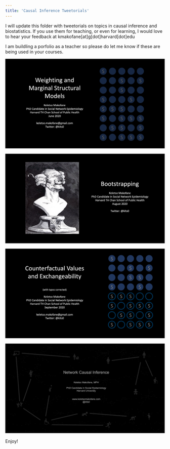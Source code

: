 ```yaml
---
title: 'Causal Inference Tweetorials'
---
```


I will update this folder with tweetorials on topics in causal inference and biostatistics. If you use them for teaching, or even for learning, I would love to hear your feedback at kmakofane[at]g[dot]harvard[dot]edu

I am buildling a porfolio as a teacher so please do let me know if these are being used in your courses.

![](_images/weighting.png)

![](_images/bootstrap.png)

![](_images/exchangeable.png)

![](_images/netcausalinf.png)

Enjoy!




